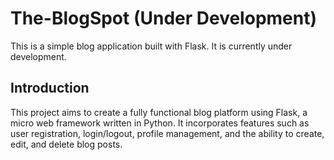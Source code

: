 # The-BlogSpot (Under Development)

This is a simple blog application built with Flask. It is currently under development.

## Introduction

This project aims to create a fully functional blog platform using Flask, a micro web framework written in Python. It incorporates features such as user registration, login/logout, profile management, and the ability to create, edit, and delete blog posts.


